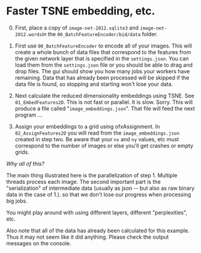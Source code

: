 # Faster TSNE embedding, etc.

0.  First, place a copy of `image-net-2012.sqlite3` and `image-net-2012.words`in the `00_BatchFeatureEncoder/bid/data` folder.

1. First use `00_BatchFeatureEncoder` to encode all of your images. This will create a whole bunch of data files that correspond to the features from the given network layer that is specified in the `settings.json`.  You can load them from the `settings.json` file or you should be able to drag and drop files.  The gui should show you how many jobs your workers have remaining.  Data that has already been processed will be skipped if the data file is found, so stopping and starting won't lose your data.

2. Next calculate the reduced dimensionality embeddings using TSNE.  See `01_EmbedFeatures2D`.  This is not fast or parallel.  It is slow.  Sorry.  This will produce a file called "`image_embeddings.json`". That file will feed the next program ...

3.  Assign your embeddings to a grid using ofxAssignment. In `02_AssignFeatures2D` you will read from the `image_embeddings.json` created in step two.  Be aware that your `nx` and `ny` values, etc must correspond to the number of images or else you'll get crashes or empty grids.

_Why all of this?_

The main thing illustrated here is the parallelization of step 1.  Multiple threads process each image.  The second important part is the "serialization" of intermediate data (usually as json -- but also as raw binary data in the case of 1.). so that we don't lose our progress when processing big jobs.

You might play around with using different layers, different "perplexities", etc.

Also note that all of the data has already been calculated for this example.  Thus it may not seem like it did anything.  Please check the output messages on the console.

